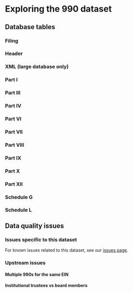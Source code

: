 # Exploring the 990 dataset

## Database tables

### Filing

### Header

### XML (large database only)

### Part I

### Part III

### Part IV

### Part VI

### Part VII

### Part VIII

### Part IX

### Part X

### Part XII

### Schedule G

### Schedule L

## Data quality issues

### Issues specific to this dataset

For known issues related to this dataset, see our [issues page](https://github.com/CharityNavigator/irs990/issues).

### Upstream issues

#### Multiple 990s for the same EIN

#### Institutional trustees vs board members
